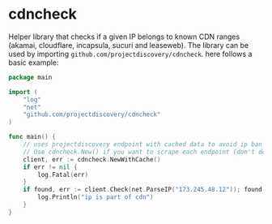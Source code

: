 # cdncheck
Helper library that checks if a given IP belongs to known CDN ranges (akamai, cloudflare, incapsula, sucuri and leaseweb).
The library can be used by importing `github.com/projectdiscovery/cdncheck`. here follows a basic example:


```go
package main

import (
    "log"
    "net"
    "github.com/projectdiscovery/cdncheck"
)

func main() {
    // uses projectdiscovery endpoint with cached data to avoid ip ban
    // Use cdncheck.New() if you want to scrape each endpoint (don't do it too often or your ip can be blocked)
    client, err := cdncheck.NewWithCache()
    if err != nil {
        log.Fatal(err)
    }
    if found, err := client.Check(net.ParseIP("173.245.48.12")); found && err == nil {
        log.Println("ip is part of cdn")
    }
}
```